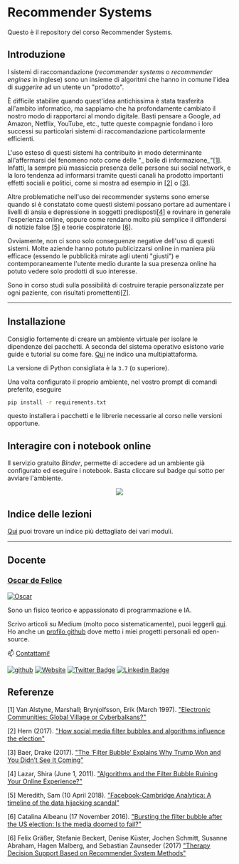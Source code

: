 # Recommender Systems

Questo è il repository del corso Recommender Systems.

## Introduzione

I sistemi di raccomandazione (_recommender systems_ o _recommender engines_ in inglese) sono un insieme di algoritmi che hanno in comune l'idea di _suggerire_ ad un utente un "prodotto".

È difficile stabilire quando quest'idea antichissima è stata trasferita all'ambito informatico, ma sappiamo che ha profondamente cambiato il nostro modo di rapportarci al mondo digitale. Basti pensare a Google, ad Amazon, Netflix, YouTube, etc., tutte queste compagnie fondano i loro successi su particolari sistemi di raccomandazione particolarmente efficienti.

L'uso esteso di questi sistemi ha contribuito in modo determinante all'affermarsi del fenomeno noto come delle "_ bolle di informazione_"[[1]](#1). 
Infatti, la sempre più massiccia presenza delle persone sui social network, e la loro tendenza ad informarsi tramite questi canali ha prodotto importanti effetti sociali e politici, come si mostra ad esempio in [[2]](#2) o [[3]](#3).

Altre problematiche nell'uso dei recommender systems sono emerse quando si è constatato come questi sistemi possano portare ad aumentare i livelli di ansia e depressione in soggetti predisposti[[4]](#4) e rovinare in generale l'esperienza online, oppure come rendano molto più semplice il diffondersi di notizie false [[5]](#5) e teorie cospiratorie [[6]](#6).

Ovviamente, non ci sono solo conseguenze negative dell'uso di questi sistemi. 
Molte aziende hanno potuto publicizzarsi online in maniera più efficace (essendo le pubblicità mirate agli utenti "giusti") e contemporaneamente l'utente medio durante la sua presenza online ha potuto vedere solo prodotti di suo interesse.

Sono in corso studi sulla possibilità di costruire terapie personalizzate per ogni paziente, con risultati promettenti[[7]](#7).

---

## Installazione

Consiglio fortemente di creare un ambiente virtuale per isolare le dipendenze dei pacchetti.
A seconda del sistema operativo esistono varie guide e tutorial su come fare. [Qui](https://packaging.python.org/guides/installing-using-pip-and-virtual-environments/) ne indico una multipiattaforma.

La versione di Python consigliata è la `3.7` (o superiore).

Una volta configurato il proprio ambiente, nel vostro prompt di comandi preferito, eseguire

```bash
pip install -r requirements.txt
```

questo installera i pacchetti e le librerie necessarie al corso nelle versioni opportune.

## Interagire con i notebook online

Il servizio gratuito _Binder_, permette di accedere ad un ambiente già configurato ed eseguire i notebook. Basta cliccare sul badge qui sotto per avviare l'ambiente.

<p align="center">
<a href = "https://mybinder.org/v2/gh/DeepLearningItalia/Computer-Vision-Hands-on/HEAD?urlpath=lab" target="_blank"> <img src="https://mybinder.org/badge_logo.svg"> </a>
</p>

## Indice delle lezioni

[Qui](lectures/README.md) puoi trovare un indice più dettagliato dei vari moduli.

---

## Docente

### [Oscar de Felice](https://oscar-defelice.github.io/)

<a href="https://oscar-defelice.github.io/" target="_blank" rel="that's me!">![Oscar](https://oscar-defelice.github.io/images/OscarAboutMe.png)</a>

Sono un fisico teorico e appassionato di programmazione e IA.

Scrivo articoli su Medium (molto poco sistematicamente), puoi leggerli [qui](https://oscar-defelice.medium.com/).
Ho anche un [profilo github](https://github.com/oscar-defelice) dove metto i miei progetti personali ed open-source.

📫 [Contattami!](mailto:oscar.defelice@gmail.com)

[![github](https://img.shields.io/badge/GitHub-100000?style=plastic&logo=github&logoColor=white)](https://github.com/oscar-defelice)
[![Website](https://img.shields.io/badge/oscar--defelice-oscar-orange?style=plastic&logo=netlify&logoColor=informational&link=oscar-defelice.github.io)](https://oscar-defelice.github.io)
[![Twitter Badge](https://img.shields.io/badge/-@OscardeFelice-1ca0f1?style=plastic&labelColor=1ca0f1&logo=twitter&logoColor=white&link=https://twitter.com/oscardefelice)](https://twitter.com/OscardeFelice)
[![Linkedin Badge](https://img.shields.io/badge/-oscardefelice-blue?style=plastic&logo=Linkedin&logoColor=white&link=https://linkedin.com/in/oscar-de-felice-5ab72383/)](https://linkedin.com/in/oscar-de-felice-5ab72383/)

## Referenze

<a id="1">[1]</a> 
Van Alstyne, Marshall; Brynjolfsson, Erik (March 1997).
["Electronic Communities: Global Village or Cyberbalkans?"](http://web.mit.edu/marshall/www/papers/CyberBalkans.pdf)

<a id="2">[2]</a> 
Hern (2017).
["How social media filter bubbles and algorithms influence the election"](https://www.theguardian.com/technology/2017/may/22/social-media-election-facebook-filter-bubbles)

<a id="3">[3]</a> 
Baer, Drake (2017).
["The ‘Filter Bubble’ Explains Why Trump Won and You Didn’t See It Coming"](http://nymag.com/scienceofus/2016/11/how-facebook-and-the-filter-bubble-pushed-trump-to-victory.html)

<a id="4">[4]</a> 
Lazar, Shira (June 1, 2011).
["Algorithms and the Filter Bubble Ruining Your Online Experience?"](http://www.huffingtonpost.com/shira-lazar/algorithms-and-the-filter_b_869473.html)

<a id="5">[5]</a> 
Meredith, Sam (10 April 2018).
["Facebook-Cambridge Analytica: A timeline of the data hijacking scandal"](https://www.cnbc.com/2018/04/10/facebook-cambridge-analytica-a-timeline-of-the-data-hijacking-scandal.html)

<a id="6">[6]</a> 
Catalina Albeanu (17 November 2016).
["Bursting the filter bubble after the US election: Is the media doomed to fail?"](https://www.journalism.co.uk/news/bursting-the-filter-bubble-after-the-us-election/s2/a692918/)

<a id="6">[6]</a> 
Felix Gräßer, Stefanie Beckert, Denise Küster, Jochen Schmitt, Susanne Abraham, Hagen Malberg, and Sebastian Zaunseder (2017)
["Therapy Decision Support Based on Recommender System Methods"](https://www.hindawi.com/journals/jhe/2017/8659460/)
